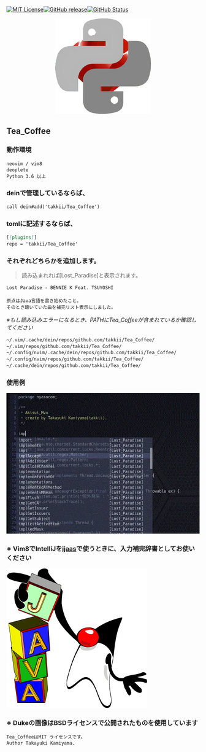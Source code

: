 [![MIT License](http://img.shields.io/badge/license-MIT-blue.svg?style=flat)](LICENSE)[![GitHub release](https://img.shields.io/github/release/takkii/Tea_Coffee.svg?style=flat)](GitHub)[![GitHub Status](https://img.shields.io/github/last-commit/takkii/Tea_Coffee.svg?style=flat)](GitHub)

<div align="center"><img src="https://github.com/takkii/Bignyanco/blob/master/images/python_ruby.gif" alt="PythonとRuby" title="logo"></div>

## Tea_Coffee

### 動作環境

```
neovim / vim8 
deoplete
Python 3.6 以上
```

### deinで管理しているならば、

```markdown
call dein#add('takkii/Tea_Coffee')
```

### tomlに記述するならば、

```markdown
[[plugins]]
repo = 'takkii/Tea_Coffee'
```

### それぞれどちらかを追加します。

> 読み込まれれば[Lost_Paradise]と表示されます。

```markdown
Lost Paradise - BENNIE K Feat. TSUYOSHI

原点はJava言語を書き始めたこと。
そのとき聴いていた曲を補完リスト表示にしました。
```

*※もし読み込みエラーになるとき、PATHにTea_Coffeeが含まれているか確認してください*

```markdown
~/.vim/.cache/dein/repos/github.com/takkii/Tea_Coffee/
~/.vim/repos/github.com/takkii/Tea_Coffee/
~/.config/nvim/.cache/dein/repos/github.com/takkii/Tea_Coffee/
~/.config/nvim/repos/github.com/takkii/Tea_Coffee/
~/.cache/dein/repos/github.com/takkii/Tea_Coffee/
```

### 使用例

![Lost_Paradise](https://github.com/takkii/Tea_Coffee/blob/master/image/Tea_Coffee.gif)

### ※ Vim8でIntelliJを[ijaas](https://github.com/takkii/build_ijaas)で使うときに、入力補完辞書としてお使いください

![Duke](https://github.com/takkii/Tea_Coffee/blob/master/image/Duke_Blocks.gif)

### ※ Dukeの画像はBSDライセンスで公開されたものを使用しています

```markdown
Tea_CoffeeはMIT ライセンスです。
Author Takayuki Kamiyama.
```
